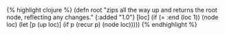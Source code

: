 {% highlight clojure %}
(defn root
  "zips all the way up and returns the root node, reflecting any
 changes."
  {:added "1.0"}
  [loc]
    (if (= :end (loc 1))
      (node loc)
      (let [p (up loc)]
        (if p
          (recur p)
          (node loc)))))
{% endhighlight %}
